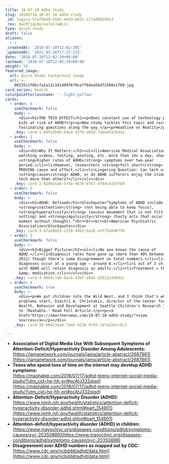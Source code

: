```yaml
---
title: 18.07.18 Adhd Study
slug: 20180718-18-07-18-adhd-study
_id: legacy-57af9bd9-4582-4e83-b831-117ad9018913
_rev: 0aCMfzqL0erea7otJuWL1l
type: quick_reads
draft: false
aliases:
  - /
_createdAt: '2018-07-18T12:02:39Z'
_updatedAt: '2021-03-26T17:27:22Z'
date: '2018-07-18T12:02:39+00:00'
lastmod: '2018-07-18T12:02:39+00:00'
weight: 50
featured_image:
  alt: Quick Reads background image
  url: >-
    00135c1f8bcfa1a12c161409f679ce7f64ea5b472560x1709.jpg
card_series: Health
colorpaletteclassname: '--light-yellow'
cards:
  - order: 0
    useCheckmark: false
    body: >-
      <div><h1>THE TECH EFFECT</h1><p>Does constant use of technology put our
      kids at risk of ADHD?</p><p>New study tackles this topic and raises some
      fascinating questions along the way.</p><p>Headline vs Reality</p></div>
    _key: card-1-00fe2b9b-64e4-437b-a030-7a6e0342b41e
  - order: 1
    useCheckmark: false
    body: >-
      <div><h2>Why It Matters:</h2><ul><li>American Medical Association: teens
      watching videos, texting, posting, etc. more than 14x a day, showed
      <strong>higher rates of ADHD</strong> symptoms over two-year
      period.</li><li>However, researchers <strong>fell short</strong> of
      PROVING cause and effect.</li><li>Lingering Question: Can tech use
      <strong>cause</strong> ADHD, or do ADHD sufferers enjoy the stimulation of
      tech more than others?</li></ul></div>
    _key: card-2-9200a5a6-5f4b-4639-9767-d704c4355fb0
  - order: 2
    useCheckmark: false
    body: >-
      <div><h1>ADHD: Defined</h1><blockquote>“Symptoms of ADHD include
      <strong>inattention</strong> (not being able to keep focus),
      <strong>hyperactivity</strong> (excess movement that is not fitting to the
      setting) and <strong>impulsivity</strong> (hasty acts that occur in the
      moment without thought).”<br><br><br><br>American Psychiatric
      Association</blockquote></div>
    _key: card-3-b7ae8b63-2158-4d61-ba16-a5f75a84b7f6
  - order: 3
    useCheckmark: false
    body: >-
      <div><h2>Bigger Picture</h2><ul><li>No one knows the cause of
      ADHD.</li><li>Diagnosis rates have gone up (more than 40% between 2003 –
      2011) though there’s some disagreement on total numbers.</li><li>Most
      diagnoses occur at a young age – around 6.</li><li>1 out of 3 children
      with ADHD will retain diagnosis as adults.</li><li>Treatment = therapy
      &amp; medication.</li></ul></div>
    _key: card-4-94b6c7a6-8ac6-43bf-a9ab-2b522a390d1c
  - order: 4
    useCheckmark: true
    body: >-
      <div><p>We put children into the Wild West, and I think that’s where the
      problems start, Dimitri A. Christakis, director of the Center for Child
      Health, Behavior and Development at Seattle Children's Research Institute
      to 'Mashable.' Read Full Article:</p><p><a
      href="https://smarthernews.com/18-07-18-adhd-study/">view
      sources</a></p></div>
    _key: card-10-b6623aa8-7ab5-423b-9c85-cbfa22ecc0c3

---
```

* **Association of Digital Media Use With Subsequent Symptoms of Attention-Deficit/Hyperactivity Disorder Among Adolescents:**  
[https://jamanetwork.com/journals/jama/article-abstract/2687861](https://jamanetwork.com/journals/jama/article-abstract/2687861)
* **Teens who spend tons of time on the internet may develop ADHD symptoms:**  
[https://mashable.com/2018/07/17/adhd-teens-internet-social-media-study/?utm_cid=hp-hh-pri#pcAtJ332qiqd](https://mashable.com/2018/07/17/adhd-teens-internet-social-media-study/?utm_cid=hp-hh-pri#pcAtJ332qiqd)
* **Attention-Deficit/Hyperactivity Disorder (ADHD):**  
[https://www.nimh.nih.gov/health/statistics/attention-deficit-hyperactivity-disorder-adhd.shtml#part_154901](https://www.nimh.nih.gov/health/statistics/attention-deficit-hyperactivity-disorder-adhd.shtml#part_154901)
* **Attention-deficit/hyperactivity disorder (ADHD) in children:**  
[https://www.mayoclinic.org/diseases-conditions/adhd/symptoms-causes/syc-20350889](https://www.mayoclinic.org/diseases-conditions/adhd/symptoms-causes/syc-20350889)
* **Disagreement over ADHD numbers as mapped out by CDC:**  
[https://www.cdc.gov/ncbddd/adhd/data.html](https://www.cdc.gov/ncbddd/adhd/data.html)
